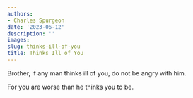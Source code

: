 ```yaml
---
authors:
- Charles Spurgeon
date: '2023-06-12'
description: ''
images:
slug: thinks-ill-of-you
title: Thinks Ill of You
---
```


Brother, if any man thinks ill of you, do not be angry with him.

For you are worse than he thinks you to be.
